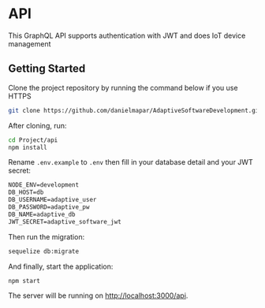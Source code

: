 # API

 This GraphQL API supports authentication with JWT and does IoT device management

## Getting Started

Clone the project repository by running the command below if you use HTTPS

```bash
git clone https://github.com/danielmapar/AdaptiveSoftwareDevelopment.git
```

After cloning, run:

```bash
cd Project/api
npm install
```

Rename `.env.example` to `.env` then fill in your database detail and your JWT secret:

```txt
NODE_ENV=development
DB_HOST=db
DB_USERNAME=adaptive_user
DB_PASSWORD=adaptive_pw
DB_NAME=adaptive_db
JWT_SECRET=adaptive_software_jwt
```

Then run the migration:

```bash
sequelize db:migrate
```

And finally, start the application:

```bash
npm start
```

The server will be running on [http://localhost:3000/api](http://localhost:3000/api).
